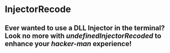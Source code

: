 # InjectorRecode

## Ever wanted to use a DLL Injector in the terminal? Look no more with *undefinedInjectorRecoded* to enhance your *hacker-man* experience!
